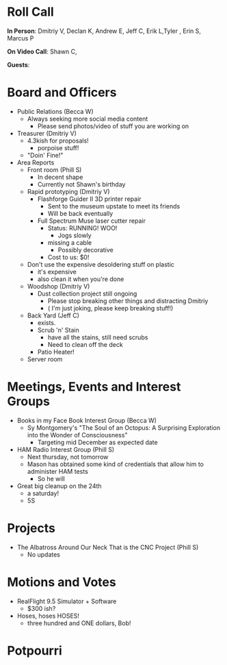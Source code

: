 Roll Call
=========
**In Person**:  Dmitriy V, Declan K, Andrew E, Jeff C, Erik L,Tyler , Erin S, Marcus P

**On Video Call**:  Shawn C, 

**Guests**: 

Board and Officers
==================
- Public Relations (Becca W)
  - Always seeking more social media content
    - Please send photos/video of stuff you are working on
- Treasurer (Dmitriy V)
  - 4.3kish for proposals!
    - porpoise stuff!
  - "Doin' Fine!"
- Area Reports
  - Front room (Phill S)
    - In decent shape
    - Currently not Shawn's birthday
  - Rapid prototyping (Dmitriy V)
    - Flashforge Guider II 3D printer repair
      - Sent to the museum upstate to meet its friends
      - Will be back eventually
    - Full Spectrum Muse laser cutter repair
      - Status: RUNNING! WOO!
        - Jogs slowly
      - missing a cable
        - Possibly decorative
      - Cost to us: $0!
  - Don't use the expensive desoldering stuff on plastic
    - it's expensive
    - also clean it when you're done
  - Woodshop (Dmitriy V)
    - Dust collection project still ongoing
      - Please stop breaking other things and distracting Dmitriy
      - ( I'm just joking, please keep breaking stuff!)
  - Back Yard (Jeff C)
    - exists.
    - Scrub 'n' Stain
      - have all the stains, still need scrubs
      - Need to clean off the deck
    - Patio Heater!
  - Server room

  
Meetings, Events and Interest Groups
====================================
- Books in my Face Book Interest Group (Becca W)
  - Sy Montgomery's "The Soul of an Octopus: A Surprising Exploration into the Wonder of Consciousness"
    - Targeting mid December as expected date
- HAM Radio Interest Group (Phill S)
  - Next thursday, not tomorrow
  - Mason has obtained some kind of credentials that allow him to administer HAM tests
    - So he will
- Great big cleanup on the 24th
  - a saturday!
  - 5S

Projects
========
- The Albatross Around Our Neck That is the CNC Project (Phill S)
  - No updates

Motions and Votes
=================
- RealFlight 9.5 Simulator + Software
  - $300 ish?
- Hoses, hoses HOSES!
  - three hundred and ONE dollars, Bob!
  
Potpourri
=========
